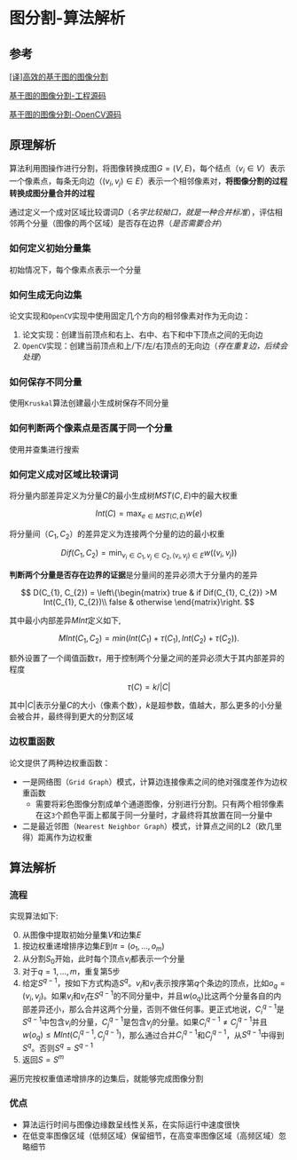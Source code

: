
# 图分割-算法解析

## 参考

[[译]高效的基于图的图像分割](https://zhujian.tech/posts/44a20d07.html)

[基于图的图像分割-工程源码](https://zhujian.tech/posts/a4b1a6d9.html)

[基于图的图像分割-OpenCV源码](https://zhujian.tech/posts/18052054.html)

## 原理解析

算法利用图操作进行分割，将图像转换成图$G=(V, E)$，每个结点（$v_{i}\in V$）表示一个像素点，每条无向边（$(v_{i}, v_{j})\in E$）表示一个相邻像素对，**将图像分割的过程转换成图分量合并的过程**

通过定义一个成对区域比较谓词$D$（*名字比较拗口，就是一种合并标准*），评估相邻两个分量（图像的两个区域）是否存在边界（*是否需要合并*）

### 如何定义初始分量集

初始情况下，每个像素点表示一个分量

### 如何生成无向边集

论文实现和`OpenCV`实现中使用固定几个方向的相邻像素对作为无向边：

1. 论文实现：创建当前顶点和右上、右中、右下和中下顶点之间的无向边
2. `OpenCV`实现：创建当前顶点和上/下/左/右顶点的无向边（*存在重复边，后续会处理*）

### 如何保存不同分量

使用`Kruskal`算法创建最小生成树保存不同分量

### 如何判断两个像素点是否属于同一个分量

使用并查集进行搜索

### 如何定义成对区域比较谓词

将分量内部差异定义为分量$C$的最小生成树$MST(C,E)$中的最大权重

$$
Int(C) = \max_{e\in MST(C,E)} w(e)
$$

将分量间（$C_{1}, C_{2}$）的差异定义为连接两个分量的边的最小权重

$$
Dif(C_{1}, C_{2}) = \min_{v_{i}\in C_{1}, v_{j}\in C_{2},(v_{i},v_{j})\in E} w((v_{i}, v_{j}))
$$

**判断两个分量是否存在边界的证据**是分量间的差异必须大于分量内的差异

$$
D(C_{1}, C_{2}) =
\left\{\begin{matrix}
true & if Dif(C_{1}, C_{2}) >M Int(C_{1}, C_{2})\\
false & otherwise
\end{matrix}\right.
$$

其中最小内部差异$M Int$定义如下,

$$
M Int(C_1, C_2) = min(Int(C_1) + τ(C_1), Int(C_2) + τ(C_2)).
$$

额外设置了一个阈值函数$τ$，用于控制两个分量之间的差异必须大于其内部差异的程度

$$
τ(C) = k / |C|
$$

其中$|C|$表示分量$C$的大小（像素个数），$k$是超参数，值越大，那么更多的小分量会被合并，最终得到更大的分割区域

### 边权重函数

论文提供了两种边权重函数：

* 一是网络图（`Grid Graph`）模式，计算边连接像素之间的绝对强度差作为边权重函数
    * 需要将彩色图像分割成单个通道图像，分别进行分割。只有两个相邻像素在这`3`个颜色平面上都属于同一分量时，才最终将其放置在同一分量中
* 二是最近邻图（`Nearest Neighbor Graph`）模式，计算点之间的L2（欧几里得）距离作为边权重

## 算法解析

### 流程

实现算法如下:

0. 从图像中提取初始分量集$V$和边集$E$
1. 按边权重递增排序边集$E$到$π = (o_1 , . . . , o_m )$
2. 从分割$S_{0}$开始，此时每个顶点$v_i$都表示一个分量
3. 对于$q=1,...,m$，重复第$5$步
4. 给定$S^{q-1}$，按如下方式构造$S^{q}$。$v_{i}$和$v_{j}$表示按序第$q$个条边的顶点，比如$o_{q}=(v_{i}, v_{j})$。如果$v_{i}$和$v_{j}$在$S^{q-1}$的不同分量中，并且$w(o_q)$比这两个分量各自的内部差异还小，那么合并这两个分量，否则不做任何事。更正式地说，$C_{i}^{q-1}$是$S^{q-1}$中包含$v_{i}$的分量，$C_{j}^{q-1}$是包含$v_{j}$的分量。如果$C_{i}^{q-1} \neq C_{j}^{q-1}$并且$w(o_{q}) ≤ M Int(C_{i}^{q−1} , C_{j}^{q−1})$，那么通过合并$C_{i}^{q-1}$和$C_{j}^{q-1}$，从$S^{q-1}$中得到$S^{q}$。否则$S^{q} = S^{q-1}$
5. 返回$S=S^{m}$

遍历完按权重值递增排序的边集后，就能够完成图像分割

### 优点

* 算法运行时间与图像边缘数呈线性关系，在实际运行中速度很快
* 在低变率图像区域（低频区域）保留细节，在高变率图像区域（高频区域）忽略细节
